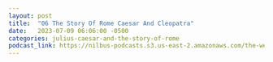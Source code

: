 ```yaml
---
layout: post
title:  "06 The Story Of Rome Caesar And Cleopatra"
date:   2023-07-09 06:06:00 -0500
categories: julius-caesar-and-the-story-of-rome
podcast_link: https://nilbus-podcasts.s3.us-east-2.amazonaws.com/the-well-trained-mind/Julius%20Caesar%20and%20the%20Story%20of%20Rome/06%20The%20Story%20Of%20Rome%20Caesar%20And%20Cleopatra.mp3
---
```

